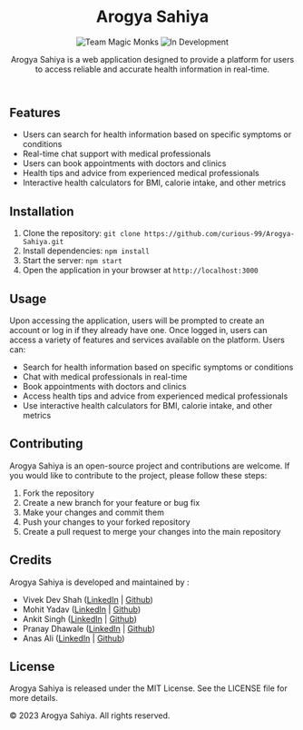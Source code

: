 <!DOCTYPE html>
<html>
<body>
	<header>
		<h1>Arogya Sahiya</h1>
    <p align="center">
  <img src="https://img.shields.io/badge/Team-Magic Monks-orange" alt="Team Magic Monks">
  <img src="https://img.shields.io/badge/Status-In%20Development-green" alt="In Development">
</p>
		<p>Arogya Sahiya is a web application designed to provide a platform for users to access reliable and accurate health information in real-time.</p>
	</header>
	<main>
		<section>
			<h2>Features</h2>
			<ul>
				<li>Users can search for health information based on specific symptoms or conditions</li>
				<li>Real-time chat support with medical professionals</li>
				<li>Users can book appointments with doctors and clinics</li>
				<li>Health tips and advice from experienced medical professionals</li>
				<li>Interactive health calculators for BMI, calorie intake, and other metrics</li>
			</ul>
		</section>
		<section>
			<h2>Installation</h2>
			<ol>
				<li>Clone the repository: <code>git clone https://github.com/curious-99/Arogya-Sahiya.git</code></li>
				<li>Install dependencies: <code>npm install</code></li>
				<li>Start the server: <code>npm start</code></li>
				<li>Open the application in your browser at <code>http://localhost:3000</code></li>
			</ol>
		</section>
		<section>
			<h2>Usage</h2>
			<p>Upon accessing the application, users will be prompted to create an account or log in if they already have one. Once logged in, users can access a variety of features and services available on the platform. Users can:</p>
			<ul>
				<li>Search for health information based on specific symptoms or conditions</li>
				<li>Chat with medical professionals in real-time</li>
				<li>Book appointments with doctors and clinics</li>
				<li>Access health tips and advice from experienced medical professionals</li>
				<li>Use interactive health calculators for BMI, calorie intake, and other metrics</li>
			</ul>
		</section>
		<section>
			<h2>Contributing</h2>
			<p>Arogya Sahiya is an open-source project and contributions are welcome. If you would like to contribute to the project, please follow these steps:</p>
			<ol>
				<li>Fork the repository</li>
				<li>Create a new branch for your feature or bug fix</li>
				<li>Make your changes and commit them</li>
				<li>Push your changes to your forked repository</li>
				<li>Create a pull request to merge your changes into the main repository</li>
			</ol>
		</section>
		<section>
			<h2>Credits</h2>
			<p>Arogya Sahiya is developed and maintained by :</p>
      <ul>
      <li>Vivek Dev Shah (<a href="https://www.linkedin.com/in/vivek-dev-sha![Screenshot (40)](https://user-images.githubusercontent.com/101961142/232357425-74b9a584-122d-42ed-97ba-cd95f5e25835.png)
h-6805a71b5/" target ="_blank">LinkedIn</a> | <a href="https://github.com/vivekdevshah" target ="_blank">Github</a>)</li>
      <li>Mohit Yadav (<a href="https://www.linkedin.com/in/mohit-yadav-9a045b207/" target ="_blank">LinkedIn</a> | <a href="https://github.com/mohit-yadav-97" target ="_blank">Github</a>)</li>
      <li>Ankit Singh (<a href="https://www.linkedin.com/in/ankit-singh-4a4b35132/" target ="_blank">LinkedIn</a> | <a href="https://github.com/ankit-singh-unnao" target ="_blank">Github</a>)</li>
      <li>Pranay Dhawale (<a href="https://www.linkedin.com/in/praveen-shankar-096630212/" target ="_blank">LinkedIn</a> | <a href="https://github.com/praveen-shankar" target ="_blank">Github</a>)</li>
       <li>Anas Ali (<a href="https://www.linkedin.com/in/praveen-shankar-096630212/" target ="_blank">LinkedIn</a> | <a href="https://github.com/praveen-shankar" target ="_blank">Github</a>)</li>
    </ul>
		</section>
		<section>
			<h2>License</h2>
			<p>Arogya Sahiya is released under the MIT License. See the LICENSE file for more details.</p>
		</section>
	</main>
	<footer>
		<p>&copy; 2023 Arogya Sahiya. All rights reserved.</p>
	</footer>
</body>
</html>
